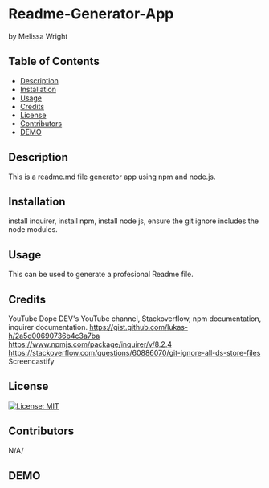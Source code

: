 # Readme-Generator-App
by Melissa Wright 

 ## Table of Contents 
- [Description](#Description)
- [Installation](#Installation)
- [Usage](#Usage)
- [Credits](#Credits)
- [License](#License)
- [Contributors](#Contributors)
- [DEMO](#DEMO)
 
 

## Description 
This is a readme.md file generator app using npm and node.js. 

## Installation
install inquirer, install npm, install node js, ensure the git ignore includes the node modules. 

## Usage
This can be used to generate a profesional Readme file. 

## Credits
YouTube Dope DEV's YouTube channel, Stackoverflow, npm documentation, inquirer documentation. 
https://gist.github.com/lukas-h/2a5d00690736b4c3a7ba 
https://www.npmjs.com/package/inquirer/v/8.2.4
https://stackoverflow.com/questions/60886070/git-ignore-all-ds-store-files
Screencastify 

## License
[![License: MIT](https://img.shields.io/badge/License-MIT-yellow.svg)](https://opensource.org/licenses/MIT)

## Contributors
N/A/ 

## DEMO

 

